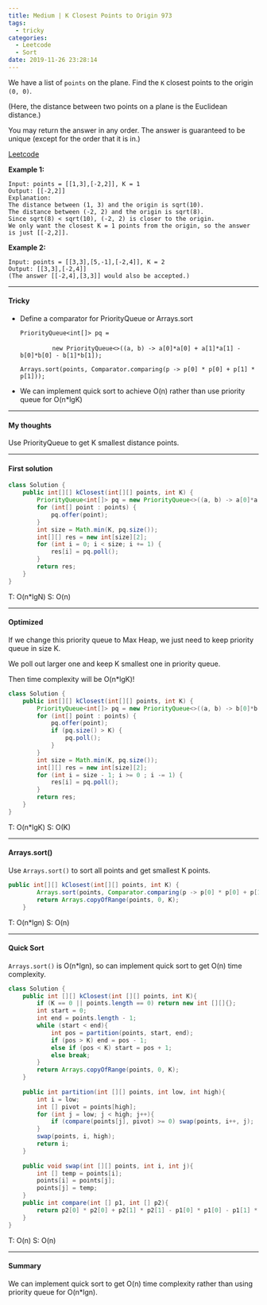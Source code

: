 ```yaml
---
title: Medium | K Closest Points to Origin 973
tags:
  - tricky
categories:
  - Leetcode
  - Sort
date: 2019-11-26 23:28:14
---
```


We have a list of `points` on the plane.  Find the `K` closest points to the origin `(0, 0)`.

(Here, the distance between two points on a plane is the Euclidean distance.)

You may return the answer in any order.  The answer is guaranteed to be unique (except for the order that it is in.)

[Leetcode](https://leetcode.com/problems/k-closest-points-to-origin/)

<!--more-->

**Example 1:**

```
Input: points = [[1,3],[-2,2]], K = 1
Output: [[-2,2]]
Explanation: 
The distance between (1, 3) and the origin is sqrt(10).
The distance between (-2, 2) and the origin is sqrt(8).
Since sqrt(8) < sqrt(10), (-2, 2) is closer to the origin.
We only want the closest K = 1 points from the origin, so the answer is just [[-2,2]].
```

**Example 2:**

```
Input: points = [[3,3],[5,-1],[-2,4]], K = 2
Output: [[3,3],[-2,4]]
(The answer [[-2,4],[3,3]] would also be accepted.)
```

---

#### Tricky 

* Define a comparator for PriorityQueue or Arrays.sort

  `PriorityQueue<int[]> pq = `

  ​       `         new PriorityQueue<>((a, b) -> a[0]*a[0] + a[1]*a[1] - b[0]*b[0] - b[1]*b[1]);`

  `Arrays.sort(points, Comparator.comparing(p -> p[0] * p[0] + p[1] * p[1]));`

* We can implement quick sort to achieve O(n) rather than use priority queue for O(n*lgK) 

---

#### My thoughts 

Use PriorityQueue to get K smallest distance points.

---

#### First solution 

```java
class Solution {
    public int[][] kClosest(int[][] points, int K) {
        PriorityQueue<int[]> pq = new PriorityQueue<>((a, b) -> a[0]*a[0] + a[1]*a[1] - b[0]*b[0] - b[1]*b[1]);
        for (int[] point : points) {
            pq.offer(point);
        }
        int size = Math.min(K, pq.size());
        int[][] res = new int[size][2];
        for (int i = 0; i < size; i += 1) {
            res[i] = pq.poll();
        }
        return res;
    }
}
```

T: O(n*lgN) S: O(n)

---

#### Optimized 

If we change this priority queue to Max Heap, we just need to keep priority queue in size K.

We poll out larger one and keep K smallest one in priority queue.

Then time complexity will be O(n*lgK)!

```java
class Solution {
    public int[][] kClosest(int[][] points, int K) {
        PriorityQueue<int[]> pq = new PriorityQueue<>((a, b) -> b[0]*b[0] + b[1]*b[1] - a[0]*a[0] - a[1]*a[1]);
        for (int[] point : points) {
            pq.offer(point);
            if (pq.size() > K) {
                pq.poll();
            }
        }
        int size = Math.min(K, pq.size());
        int[][] res = new int[size][2];
        for (int i = size - 1; i >= 0 ; i -= 1) {
            res[i] = pq.poll();
        }
        return res;
    }
}
```

T: O(n*lgK) S: O(K)

---

#### Arrays.sort()

Use `Arrays.sort()` to sort all points and get smallest K points.

```java
public int[][] kClosest(int[][] points, int K) {
        Arrays.sort(points, Comparator.comparing(p -> p[0] * p[0] + p[1] * p[1]));
        return Arrays.copyOfRange(points, 0, K);
    }
```

T: O(n*lgn) S: O(n)

---

#### Quick Sort

`Arrays.sort()` is O(n*lgn), so can implement quick sort to get O(n) time complexity.

```java
class Solution {
    public int [][] kClosest(int [][] points, int K){
        if (K == 0 || points.length == 0) return new int [][]{};
        int start = 0;
        int end = points.length - 1;
        while (start < end){
            int pos = partition(points, start, end);
            if (pos > K) end = pos - 1;
            else if (pos < K) start = pos + 1;
            else break;
        }
        return Arrays.copyOfRange(points, 0, K);
    }
    
    public int partition(int [][] points, int low, int high){
        int i = low;
        int [] pivot = points[high];
        for (int j = low; j < high; j++){
            if (compare(points[j], pivot) >= 0) swap(points, i++, j);
        }
        swap(points, i, high);
        return i;
    }
    
    public void swap(int [][] points, int i, int j){
        int [] temp = points[i];
        points[i] = points[j];
        points[j] = temp;
    }
    public int compare(int [] p1, int [] p2){
        return p2[0] * p2[0] + p2[1] * p2[1] - p1[0] * p1[0] - p1[1] * p1[1];
    }
}
```

T: O(n) S: O(n)

---

#### Summary 

We can implement quick sort to get O(n) time complexity rather than using priority queue for O(n*lgn).